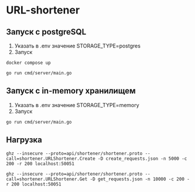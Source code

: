 # URL-shortener

## Запуск с postgreSQL
1. Указать в .env значение STORAGE_TYPE=postgres
2. Запуск
```
docker compose up
```
```
go run cmd/server/main.go
```

## Запуск с in-memory хранилищем
1. Указать в .env значение STORAGE_TYPE=memory 
2. Запуск
```
go run cmd/server/main.go
```

## Нагрузка
```
ghz --insecure --proto=api/shortener/shortener.proto --call=shortener.URLShortener.Create -D create_requests.json -n 5000 -c 200 -r 200 localhost:50051
```
```
ghz --insecure --proto=api/shortener/shortener.proto --call=shortener.URLShortener.Get -D get_requests.json -n 10000 -c 200 -r 200 localhost:50051
```

